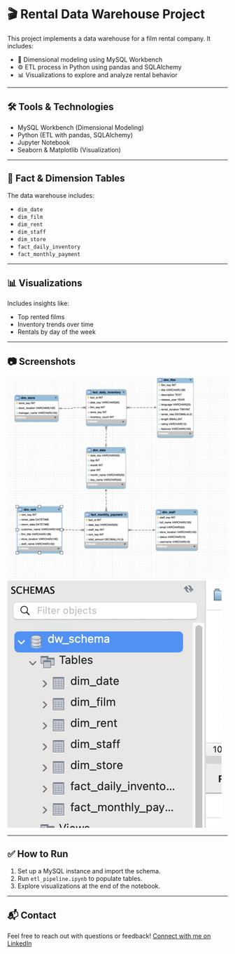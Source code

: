 # 🎬 Rental Data Warehouse Project

This project implements a data warehouse for a film rental company. It includes:

- 📐 Dimensional modeling using MySQL Workbench
- ⚙️ ETL process in Python using pandas and SQLAlchemy
- 📊 Visualizations to explore and analyze rental behavior

---

## 🛠️ Tools & Technologies

- MySQL Workbench (Dimensional Modeling)
- Python (ETL with pandas, SQLAlchemy)
- Jupyter Notebook
- Seaborn & Matplotlib (Visualization)

---

## 🧠 Fact & Dimension Tables

The data warehouse includes:

- `dim_date`
- `dim_film`
- `dim_rent`
- `dim_staff`
- `dim_store`
- `fact_daily_inventory`
- `fact_monthly_payment`

---

## 📊 Visualizations

Includes insights like:

- Top rented films
- Inventory trends over time
- Rentals by day of the week

---

## 📷 Screenshots

![EER Diagram](images/EER_diagram.png)
![Schema Screenshot](images/schema_tables.png)


---

## ✅ How to Run

1. Set up a MySQL instance and import the schema.
2. Run `etl_pipeline.ipynb` to populate tables.
3. Explore visualizations at the end of the notebook.

---

## 📬 Contact

Feel free to reach out with questions or feedback!
[Connect with me on LinkedIn](https://www.linkedin.com/in/lojain-banishamsa-1b1455260/)

